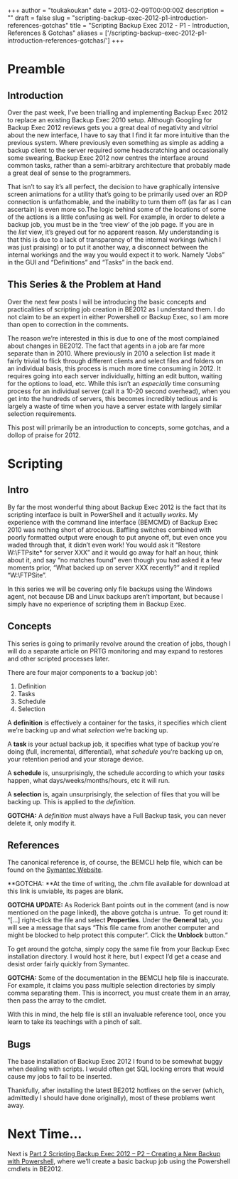 +++
author = "toukakoukan"
date = 2013-02-09T00:00:00Z
description = ""
draft = false
slug = "scripting-backup-exec-2012-p1-introduction-references-gotchas"
title = "Scripting Backup Exec 2012 - P1 - Introduction, References & Gotchas"
aliases = ['/scripting-backup-exec-2012-p1-introduction-references-gotchas/']
+++

# Preamble


## Introduction

Over the past week, I’ve been trialling and implementing Backup Exec 2012 to replace an existing Backup Exec 2010 setup. Although Googling for Backup Exec 2012 reviews gets you a great deal of negativity and vitriol about the new interface, I have to say that I find it far more intuitive than the previous system. Where previously even something as simple as adding a backup client to the server required some headscratching and occasionally some swearing, Backup Exec 2012 now centres the interface around common tasks, rather than a semi-arbitrary architecture that probably made a great deal of sense to the programmers.

That isn’t to say it’s all perfect, the decision to have graphically intensive screen animations for a utility that’s going to be primarily used over an RDP connection is unfathomable, and the inability to turn them off (as far as I can ascertain) is even more so.The logic behind some of the locations of some of the actions is a little confusing as well. For example, in order to delete a backup job, you must be in the ‘tree view’ of the job page. If you are in the *list* view, it’s greyed out for no apparent reason. My understanding is that this is due to a lack of transparency of the internal workings (which I was just praising) or to put it another way, a disconnect between the internal workings and the way you would expect it to work. Namely “Jobs” in the GUI and “Definitions” and “Tasks” in the back end.


## This Series & the Problem at Hand

Over the next few posts I will be introducing the basic concepts and practicalities of scripting job creation in BE2012 as I understand them. I do not claim to be an expert in either Powershell or Backup Exec, so I am more than open to correction in the comments.

The reason we’re interested in this is due to one of the most complained about changes in BE2012. The fact that agents in a job are far more separate than in 2010. Where previously in 2010 a selection list made it fairly trivial to flick through different clients and select files and folders on an individual basis, this process is much more time consuming in 2012. It requires going into each server individually, hitting an edit button, waiting for the options to load, etc. While this isn’t an *especially* time consuming process for an individual server (call it a 10-20 second overhead), when you get into the hundreds of servers, this becomes incredibly tedious and is largely a waste of time when you have a server estate with largely similar selection requirements.

This post will primarily be an introduction to concepts, some gotchas, and a dollop of praise for 2012.


# Scripting


## Intro

By far the most wonderful thing about Backup Exec 2012 is the fact that its scripting interface is built in PowerShell and it actually *works*. My experience with the command line interface (BEMCMD) of Backup Exec 2010 was nothing short of atrocious. Baffling switches combined with poorly formatted output were enough to put anyone off, but even once you waded through that, it didn’t even work! You would ask it “Restore W:\FTPsite\* for server XXX” and it would go away for half an hour, think about it, and say “no matches found” even though you had asked it a few moments prior, “What backed up on server XXX recently?” and it replied “W:\FTPSite”.

In this series we will be covering only file backups using the Windows agent, not because DB and Linux backups aren’t important, but because I simply have no experience of scripting them in Backup Exec.


## Concepts

This series is going to primarily revolve around the creation of jobs, though I will do a separate article on PRTG monitoring and may expand to restores and other scripted processes later.

There are four major components to a ‘backup job’:

1. Definition
2. Tasks
3. Schedule
4. Selection

A **definition** is effectively a container for the tasks, it specifies which client we’re backing up and what *selection* we’re backing up.

A **task** is your actual backup job, it specifies what type of backup you’re doing (full, incremental, differential), what *schedule* you’re backing up on, your retention period and your storage device.

A **schedule** is, unsurprisingly, the schedule according to which your *tasks* happen, what days/weeks/months/hours, etc it will run.

A **selection** is, again unsurprisingly, the selection of files that you will be backing up. This is applied to the *definition*.

**GOTCHA:** A *definition* must always have a Full Backup task, you can never delete it, only modify it.


## References

The canonical reference is, of course, the BEMCLI help file, which can be found on the [Symantec Website](http://www.symantec.com/business/support/index?page=content&id=DOC5438 "BEMCLI Help File").

**GOTCHA: **At the time of writing, the .chm file available for download at this link is unviable, its pages are blank.

**GOTCHA UPDATE:** As Roderick Bant points out in the comment (and is now mentioned on the page linked), the above gotcha is untrue.  To get round it: “[…] right-click the file and select **Properties**. Under the **General** tab, you will see a message that says “This file came from another computer and might be blocked to help protect this computer”. Click the **Unblock** button.”

To get around the gotcha, simply copy the same file from your Backup Exec installation directory. I would host it here, but I expect I’d get a cease and desist order fairly quickly from Symantec.

**GOTCHA:** Some of the documentation in the BEMCLI help file is inaccurate. For example, it claims you pass multiple selection directories by simply comma separating them. This is incorrect, you must create them in an array, then pass the array to the cmdlet.

With this in mind, the help file is still an invaluable reference tool, once you learn to take its teachings with a pinch of salt.


## Bugs

The base installation of Backup Exec 2012 I found to be somewhat buggy when dealing with scripts. I would often get SQL locking errors that would cause my jobs to fail to be inserted.

Thankfully, after installing the latest BE2012 hotfixes on the server (which, admittedly I should have done originally), most of these problems went away.


# Next Time…

Next is [Part 2 Scripting Backup Exec 2012 – P2 – Creating a New Backup with Powershell](http://wp.me/pBnHz-43), where we’ll create a basic backup job using the Powershell cmdlets in BE2012.

